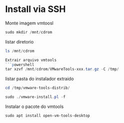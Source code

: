 # Install via SSH

Monte imagem vmtoosl
```powershell
sudo mkdir /mnt/cdrom
```

listar diretorio
```powershell
ls /mnt/cdrom

Extrair arquivo vmtools
```powershell
tar xzvf /mnt/cdrom/VMwareTools-xxx.tar.gz -C /tmp/
```

listar pasta do instalador extraido
```powershell
cd /tmp/vmware-tools-distrib/
```

```powershell
sudo ./vmware-install.pl -f
```
Instalar o pacote do vmtools
```powershell
sudo apt install open-vm-tools-desktop
```
